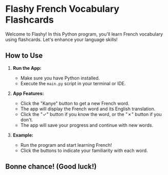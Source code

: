 # Flashy French Vocabulary Flashcards

Welcome to Flashy! In this Python program, you'll learn French vocabulary using flashcards. Let's enhance your language skills!

## How to Use

1. **Run the App:**
   - Make sure you have Python installed.
   - Execute the `main.py` script in your terminal or IDE.

2. **App Features:**
   - Click the "Kanye" button to get a new French word.
   - The app will display the French word and its English translation.
   - Click the "✓" button if you know the word, or the "✗" button if you don't.
   - The app will save your progress and continue with new words.

3. **Example:**
   - Run the program and start learning French!
   - Click the buttons to indicate your familiarity with each word.

## Bonne chance! (Good luck!)
